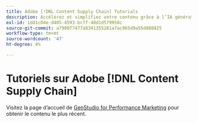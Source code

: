 ```yaml
---
title: Adobe [!DNL Content Supply Chain] Tutorials
description: Accélérez et simplifiez votre contenu grâce à l’IA générative et à l’automatisation intelligente. La chaîne d’approvisionnement d’Adobe est une solution de bout en bout qui vous permet de planifier, de créer, de diffuser et d’analyser votre contenu.
exl-id: 1dd1c04e-d405-4593-bcff-40d1d579958c
source-git-commit: a798077477a8341355281a7ac965d9a55d888825
workflow-type: tm+mt
source-wordcount: '47'
ht-degree: 4%

---
```


# Tutoriels sur Adobe [!DNL Content Supply Chain]

Visitez la page d’accueil de [GenStudio for Performance Marketing](https://experienceleague.adobe.com/en/browse/genstudio-for-performance-marketing) pour obtenir le contenu le plus récent.

